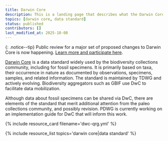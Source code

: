 ```yaml
---
title: Darwin Core
description: This is a landing page that describes what the Darwin Core data standard is and why it is important in the context of paleo data. You can dive deeper via the links to related resources aggregated here.
topics: [darwin core, data standard]
status: published
contributors: []
last_modified_at: 2025-10-08
---
```


{: .notice--tip}
Public review for a major set of proposed changes to Darwin Core is now happening. [Learn more and participate here](https://gbif.github.io/dwc-dp/).

[Darwin Core](https://www.tdwg.org/standards/dwc/) is a data standard widely used by the biodiversity collections community, including for fossil specimens. It is primarily based on taxa, their occurrence in nature as documented by observations, specimens, samples, and related information. The standard is maintained by TDWG and actively evolving. Biodiversity aggregators such as GBIF use DwC to facilitate data mobilization.

Although data about fossil specimens can be shared via DwC, there are elements of the standard that merit additional attention from the paleo collections community, and possibly revision. PDWG is currently working on an implementation guide for DwC that will inform this work.

{% include resource_card filename='dwc-qrg.yml' %}

{% include resource_list topics='darwin core|data standard' %}
